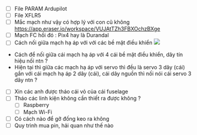 - [ ] File PARAM Ardupilot
- [ ] File XFLR5 
- [ ] Mắc mạch như vậy có hợp lý với con cũ không 
https://app.eraser.io/workspace/VUJAtTZh3FBXOchzBXge
- [ ] Mạch FC hồi đó : Pix4 hay là Durandal
- [ ] Cách nối giữa mạch hạ áp với với các bề mặt điều khiển 
![](https://i.imgur.com/H4LvBzL.png)
- Cách để nối giữa cái mạch hạ áp với 4 cái bề mặt điều khiển, dây tín hiệu nối ntn ?
- Hiện tại thì giữa các mạch hạ áp với servo thì đều là servo 3 dây (cái) gắn với cái mạch hạ áp 2 dây (cái), cái dây nguồn thì nối nói cái servo 3 dây ntn ?
- [ ] Xin các anh được tháo cái vỏ của cái fuselage
- [ ] Tháo các linh kiện không cần thiết ra được không ?
	- [ ] Raspberry
	- [ ] Mạch Wi-Fi
- [ ] Có cách nào để gỡ đống keo ra không
- [ ] Quy trình mua pin, hải quan như thế nào
